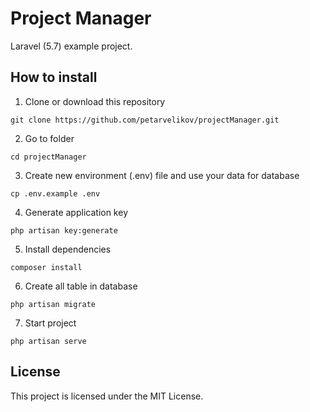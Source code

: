 # Project Manager

Laravel (5.7) example project.


## How to install

1. Clone or download this repository
```
git clone https://github.com/petarvelikov/projectManager.git
```

2. Go to folder  
```
cd projectManager
```

3. Create new environment (.env) file and use your data for database
```
cp .env.example .env
```

4. Generate application key
```
php artisan key:generate
```

5. Install dependencies
```
composer install
```

6. Create all table in database
```
php artisan migrate
```

7. Start project
```
php artisan serve
```

## License

This project is licensed under the MIT License.
